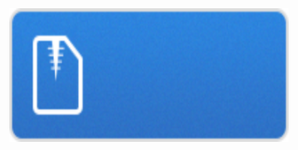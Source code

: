 <div id="slider">
               <img src="images/download-button.png" id="sliderImg"width="735" height="241" />
</div>
